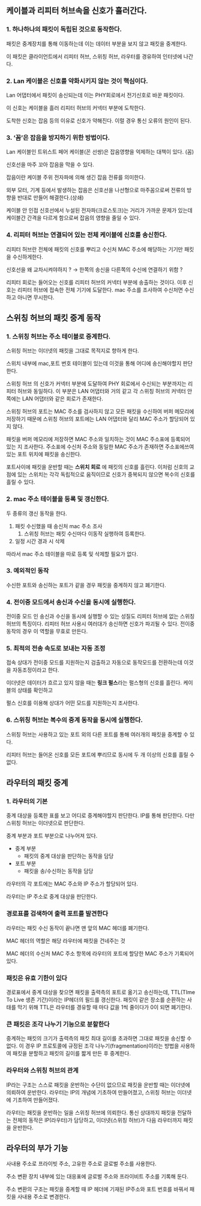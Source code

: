 ## 케이블과 리피터 허브속을 신호가 흘러간다.

### 1. 하나하나의 패킷이 독립된 것으로 동작한다.

패킷은 중계장치를 통해 이동하는데 이는 데이터 부분을 보지 않고 패킷을 중계한다.

이 패킷은 클라이언트에서 리피터 허브, 스위칭 허브, 라우터를 경유하여 인터넷에 나간다.

### 2. Lan 케이블은 신호를 약화시키지 않는 것이 핵심이다.

Lan 어댑터에서 패킷이 송신되는데 이는 PHY회로에서 전기신호로 바꾼 패킷이다.

이 신호는 케이블을 흘러 리피터 허브의 커넥터 부분에 도착한다.

도착한 신호는 잡음 등의 이유로 신호가 약해진다. 이럴 경우 통신 오류의 원인이 된다.

### 3. ‘꼼’은 잡음을 방지하기 위한 방법이다.

Lan 케이블인 트위스트 페어 케이블(꼰 선쌍)은 잡음영향을 억제하는 대책이 있다. (꼼)

신호선을 마주 꼬아 잡음을 막을 수 있다.

잡음이란 케이블 주위 전자파에 의해 생긴 잡음 전류를 의미한다.

외부 모터, 기계 등에서 발생하는 잡음은 신호선을 나선형으로 마주꼼으로써 전류의 방향을 반대로 만들어 해결한다.(상쇄)

케이블 안 인접 신호선에서 누설된 전자파(크로스토크)는 거리가 가까운 문제가 있는데 케이블간 간격을 다르게 함으로써 잡음의 영향을 줄일 수 있다.

### 4. 리피터 허브는 연결되어 있는 전체 케이블에 신호를 송신한다.

리피터 허브란 전체에 패킷의 신호를 뿌리고 수신처 MAC 주소에 해당하는 기기만 패킷을 수신하게한다.

신호선을 왜 교차시켜야하지 ? → 한쪽의 송신을 다른쪽의 수신에 연결하기 위함 ?

리피터 회로는 들어오는 신호를 리피터 허브의 커넥터 부분에 송출하는 것이다. 이후 신호는 리피터 허브에 접속한 전체 기기에 도달한다. mac 주소를 조사하여 수신처면 수신하고 아니면 무시한다.

## 스위칭 허브의 패킷 중계 동작

### 1. 스위칭 허브는 주소 테이블로 중계한다.

스위칭 허브는 이더넷의 패킷을 그대로 목적지로 향하게 한다.

스위치 내부에 mac,포트 번호 테이블이 있는데 이것을 통해 어디에 송신해야할지 판단한다.

스위칭 허브 의 신호가 커넥터 부분에 도달하여 PHY 회로에서 수신되는 부분까지는 리피터 허브와 동일하다.  이 부분은 LAN 어댑터와 거의 같고 각 스위칭 허브의 커넥터 안쪽에는 LAN 어댑터와 같은 회로가 존재한다.

스위칭 허브의 포트는 MAC 주소를 검사하지 않고 모든 패킷을 수신하여 버퍼 메모리에 저장하기 때문에 스위칭 허브의 포트에는 LAN 어댑터와 달리 MAC 주소가 할당되어 있지 않다.

패킷을 버퍼 메모리에 저장하면 MAC 주소와 일치하는 것이 MAC 주소표에 등록되어 있는 지 조사한다. 주소표에 수신처 주소와 동일한 MAC 주소가 존재하면 주소표에쓰여있는 포트 위치에 패킷을 송신한다.

포트사이에 패킷을 운반할 때는 **스위치 회로** 에 패킷의 신호를 흘린다. 이처럼 신호의 교점에 있는 스위치는 각각 독립적으로 움직이므로 신호가 중복되지 않으면 복수의 신호를 흘릴 수 있다.

### 2. mac 주소 테이블을 등록 및 갱신한다.

두 종류의 갱신 동작을 한다.

1. 패킷 수신했을 때 송신처 mac 주소 조사
    1. 스위칭 허브는 패킷 수신마다 이동작 실행하여 등록한다.
2. 일정 시간 경과 시 삭제

따라서 mac 주소 테이블을 따로 등록 및 삭제할 필요가 없다.

### 3. 예외적인 동작

수신한 포트와 송신하는 포트가 같을 경우 패킷을 중계하지 않고 폐기한다.

### 4. 전이중 모드에서 송신과 수신을 동시에 실행한다.

전이중 모드 인 송신과 수신을 동시에 실행할 수 있는 성질도 리피터 허브에 없는 스위칭 허브의 특징이다.
리피터 허브 사용시 여러대가 송신하면 신호가 파괴될 수 있다. 전이중 동작의 경우 이 역할을 무효로 만든다.

### 5. 최적의 전송 속도로 보내는 자동 조정

접속 상대가 전이중 모드를 지원하는지 검출하고 자동으로 동작모드를 전환하는데 이것을 자동조정이라고 한다.

이더넷은 데이터가 흐르고 있지 않을 때는 **링크 펄스**라는 펄스형의 신호를 흘린다. 케이블의 상태를 확인하고

펄스 신호를 이용해 상대가 어떤 모드를 지원하는지 조사한다.

### 6. 스위칭 허브는 복수의 중계 동작을 동시에 실행한다.

스위칭 허브는 사용하고 있는 포트 외의 다른 포트를 통해 여러개의 패킷을 중계할 수 있다.

리피터 허브는 들어온 신호를 모든 포트에 뿌리므로 동시에 두 개 이상의 신호를 흘릴 수 없다.

## 라우터의 패킷 중계

### 1. 라우터의 기본

중계 대상을 등록한 표를 보고 어디로 중계해야할지 판단한다. IP를 통해 판단한다. 다만 스위칭 허브는 이더넷으로 판단한다.

중계 부분과 포트 부분으로 나누어져 있다.

- 중계 부분
    - 패킷의 중계 대상을 판단하는 동작을 담당
- 포트 부분
    - 패킷을 송/수신하는 동작을 담당

라우터의 각 포트에는 MAC 주소와 IP 주소가 할당되어 있다.

라우터는 IP 주소로 중계 대상을 판단한다.

### 경로표를 검색하여 출력 포트를 발견한다

라우터는 패킷 수신 동작이 끝나면 맨 앞의 MAC 헤더를 폐기한다.

MAC 헤더의 역할은 해당 라우터에 패킷을 건네주는 것

MAC 헤더의 수신처 MAC 주소 항목에 라우터의 포트에 할당한 MAC 주소가 기록되어 있다.

### 패킷은 유효 기한이 있다

경로표에서 중계 대상을 찾으면 패킷을 출력측의 포트로 옮기고 송신하는데, TTL(TIme To Live 생존 기간)이라는 IP헤더의 필드를 갱신한다. 패킷이 같은 장소를 순환하는 사태를 막기 위해 TTL은 라우터를 경유할 때 마다 값을 1씩 줄이다가 0이 되면 폐기한다.

### 큰 패킷은 조각 나누기 기능으로 분할한다

중계하는 패킷의 크기가 출력측의 패킷 최대 길이를 초과하면 그대로 패킷을 송신할 수 없다. 이 경우 IP 프로토콜에 규정된 조각 나누기(fragmentation)이라는 방법을 사용하여 패킷을 분할하고 패킷의 길이를 짧게 만든 후 중계한다.

### 라우터와 스위칭 허브의 관계

IP라는 구조는 스스로 패킷을 운반하는 수단이 없으므로 패킷을 운반할 때는 이더넷에 의뢰하여 운반한다. 라우터는 IP의 개념에 기초하여 만들어졌고, 스위칭 허브는 이더넷에 기초하여 만들어졌다.

라우터는 패킷을 운반하는 일을 스위칭 허브에 의뢰한다. 통신 상대까지 패킷을 전달하는 전체의 동작은 IP(라우터)가 담당하고, 이더넷(스위칭 허브)가 다음 라우터까지 패킷을 운반한다.

## 라우터의 부가 기능

사내용 주소로 프라이빗 주소, 고유한 주소로 글로벌 주소를 사용한다.

주소 변환 장치 내부에 있는 대응표에 글로벌 주소와 프라이비트 주소를 기록해 둔다.

주소 변환의 구조는 패킷을 중계할 때 IP 헤더에 기재된 IP주소와 포트 번호를 바꿔서 패킷을 사내용 주소로 변경한다.
